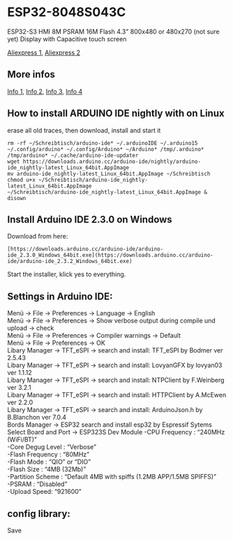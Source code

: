 # ESP32-8048S043C

ESP32-S3 HMI 8M PSRAM 16M Flash 4.3" 800x480 or 480x270 (not sure yet) Display with Capacitive touch screen <br>

[Aliexpress 1](https://www.aliexpress.com/item/1005004788147691.html),
[Aliexpress 2](https://www.aliexpress.com/item/1005004788147691.html)


## More infos
[Info 1](https://esp3d.io/esp3d-tft/v1.x/hardware/sunton-43-8048/index.html), 
[Info 2](https://homeding.github.io/boards/esp32s3/panel-8048S043.htm), 
[Info 3](https://wiki.makerfabs.com/Sunton_ESP32_S3_4.3_inch_800x400_IPS_with_Touch.html),
[Info 4](https://github.com/rzeldent/esp32-smartdisplay)



## How to install ARDUINO IDE nightly with on Linux
erase all old traces, then download, install and start it
```
rm -rf ~/Schreibtisch/arduino-ide* ~/.arduinoIDE ~/.arduino15 ~/.config/arduino* ~/.config/Arduino* ~/Arduino* /tmp/.arduino* /tmp/arduino* ~/.cache/arduino-ide-updater
wget https://downloads.arduino.cc/arduino-ide/nightly/arduino-ide_nightly-latest_Linux_64bit.AppImage
mv arduino-ide_nightly-latest_Linux_64bit.AppImage ~/Schreibtisch
chmod u+x ~/Schreibtisch/arduino-ide_nightly-latest_Linux_64bit.AppImage 
~/Schreibtisch/arduino-ide_nightly-latest_Linux_64bit.AppImage & disown
```

## Install Arduino IDE 2.3.0 on Windows 
Download from here:
```
[https://downloads.arduino.cc/arduino-ide/arduino-ide_2.3.0_Windows_64bit.exe](https://downloads.arduino.cc/arduino-ide/arduino-ide_2.3.2_Windows_64bit.exe)
```
Start the installer, klick yes to everything.

## Settings in Arduino IDE:<br>
Menü -> File -> Preferences -> Language -> English <br>
Menü -> File -> Preferences -> Show verbose output during compile und upload -> check <br>
Menü -> File -> Preferences -> Compiler warnings -> Default <br>
Menü -> File -> Preferences -> OK <br>
Libary Manager -> TFT_eSPI -> search and install: TFT_eSPI by Bodmer ver 2.5.43 <br>
Libary Manager -> TFT_eSPI -> search and install: LovyanGFX by lovyan03 ver 1.1.12 <br>
Libary Manager -> TFT_eSPI -> search and install: NTPClient by F.Weinberg ver 3.2.1 <br>
Libary Manager -> TFT_eSPI -> search and install: HTTPClient by A.McEwen ver 2.2.0 <br>
Libary Manager -> TFT_eSPI -> search and install: ArduinoJson.h by B.Blanchon ver 7.0.4 <br>
Bords Manager -> ESP32 search and install esp32 by Espressif Sytems  <br>
Select Board and Port -> ESP323S Dev Module
-CPU Frequency : “240MHz (WiFi/BT)” <br>
-Core Degug Level : “Verbose” <br>
-Flash Frequency : “80MHz” <br>
-Flash Mode : “QIO” or “DIO” <br>
-Flash Size : “4MB (32Mb)” <br>
-Partition Scheme : “Default 4MB with spiffs (1.2MB APP/1.5MB SPIFFS)” <br>
-PSRAM : “Disabled” <br>
-Upload Speed: “921600”  <br>

## config library:<br>

Save <br>
